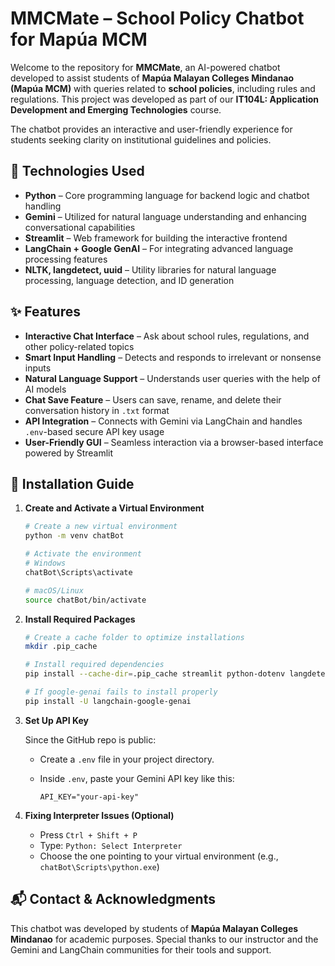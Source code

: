 MMCMate – School Policy Chatbot for Mapúa MCM
===================================================

Welcome to the repository for **MMCMate**, an AI-powered chatbot developed to assist students of **Mapúa Malayan Colleges Mindanao (Mapúa MCM)** with queries related to **school policies**, including rules and regulations. This project was developed as part of our **IT104L: Application Development and Emerging Technologies** course.

The chatbot provides an interactive and user-friendly experience for students seeking clarity on institutional guidelines and policies.





🧠 Technologies Used
--------------------

- **Python** – Core programming language for backend logic and chatbot handling  
- **Gemini** – Utilized for natural language understanding and enhancing conversational capabilities  
- **Streamlit** – Web framework for building the interactive frontend  
- **LangChain + Google GenAI** – For integrating advanced language processing features  
- **NLTK, langdetect, uuid** – Utility libraries for natural language processing, language detection, and ID generation





✨ Features
-----------

- **Interactive Chat Interface** – Ask about school rules, regulations, and other policy-related topics  
- **Smart Input Handling** – Detects and responds to irrelevant or nonsense inputs  
- **Natural Language Support** – Understands user queries with the help of AI models  
- **Chat Save Feature** – Users can save, rename, and delete their conversation history in `.txt` format  
- **API Integration** – Connects with Gemini via LangChain and handles `.env`-based secure API key usage  
- **User-Friendly GUI** – Seamless interaction via a browser-based interface powered by Streamlit





🚀 Installation Guide
----------------------

1. **Create and Activate a Virtual Environment**

   ```bash
   # Create a new virtual environment
   python -m venv chatBot

   # Activate the environment
   # Windows
   chatBot\Scripts\activate

   # macOS/Linux
   source chatBot/bin/activate
   ```

2. **Install Required Packages**

   ```bash
   # Create a cache folder to optimize installations
   mkdir .pip_cache

   # Install required dependencies
   pip install --cache-dir=.pip_cache streamlit python-dotenv langdetect nltk langchain langchain-google-genai uuid

   # If google-genai fails to install properly
   pip install -U langchain-google-genai
   ```

3. **Set Up API Key**

   Since the GitHub repo is public:

   - Create a `.env` file in your project directory.
   - Inside `.env`, paste your Gemini API key like this:

     ```
     API_KEY="your-api-key"
     ```

4. **Fixing Interpreter Issues (Optional)**

   - Press `Ctrl + Shift + P`
   - Type: `Python: Select Interpreter`
   - Choose the one pointing to your virtual environment (e.g., `chatBot\Scripts\python.exe`)





📬 Contact & Acknowledgments
-----------------------------

This chatbot was developed by students of **Mapúa Malayan Colleges Mindanao** for academic purposes. Special thanks to our instructor and the Gemini and LangChain communities for their tools and support.
